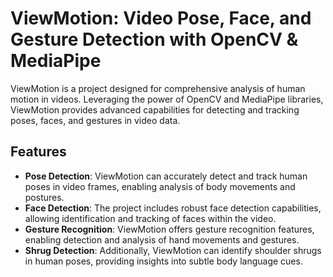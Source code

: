 # ViewMotion: Video Pose, Face, and Gesture Detection with OpenCV & MediaPipe

ViewMotion is a project designed for comprehensive analysis of human motion in videos. Leveraging the power of OpenCV and MediaPipe libraries, ViewMotion provides advanced capabilities for detecting and tracking poses, faces, and gestures in video data.

## Features

- **Pose Detection**: ViewMotion can accurately detect and track human poses in video frames, enabling analysis of body movements and postures.
- **Face Detection**: The project includes robust face detection capabilities, allowing identification and tracking of faces within the video.
- **Gesture Recognition**: ViewMotion offers gesture recognition features, enabling detection and analysis of hand movements and gestures.
- **Shrug Detection**: Additionally, ViewMotion can identify shoulder shrugs in human poses, providing insights into subtle body language cues.
